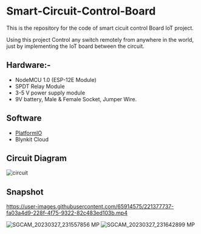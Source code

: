 # Smart-Circuit-Control-Board

This is the repository for the code of smart cicuit control Board IoT project.

Using this project Control any switch remotely from anywhere in the world, just by implementing the IoT board between the circuit. 

## Hardware:-
* NodeMCU 1.0 (ESP-12E Module)
* SPDT Relay Module
* 3-5 V power supply module
* 9V battery, Male & Female Socket, Jumper Wire.

## Software
* [PlatformIO](https://platformio.org)
* Blynkit Cloud

## Circuit Diagram
![circuit](https://user-images.githubusercontent.com/65914575/223103807-f24a3b56-a180-4747-a822-2de1562b7d13.png)


## Snapshot

https://user-images.githubusercontent.com/65914575/221377737-fa03a4d9-228f-4f75-9322-82c483ed103b.mp4

![SGCAM_20230327_231557856 MP](https://user-images.githubusercontent.com/65914575/228876930-5772515e-1f6b-49b9-8538-49714acef6a9.jpg)
![SGCAM_20230327_231642899 MP](https://user-images.githubusercontent.com/65914575/228877066-2ef13b9c-186d-4ff3-aff4-abaa49f8f126.jpg)

